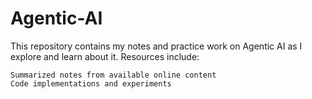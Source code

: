 # Agentic-AI

This repository contains my notes and practice work on Agentic AI as I explore and learn about it.
Resources include:

    Summarized notes from available online content
    Code implementations and experiments
